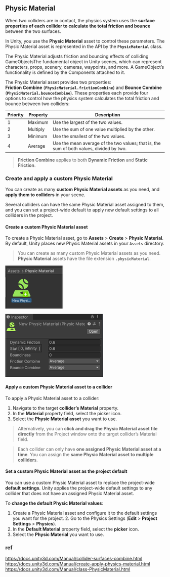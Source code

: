 ## Physic Material

When two colliders are in contact, the physics system uses the **surface properties of each collider 
to calculate the total friction and bounce** between the two surfaces.

In Unity, you use the **Physic Material** asset to control these parameters. 
The Physic Material asset is represented in the API by the **`PhysicMaterial`** class.

 
The Physic Material adjusts friction and bouncing effects of colliding GameObjectsThe fundamental object 
in Unity scenes, which can represent characters, props, scenery, cameras, waypoints, 
and more. A GameObject’s functionality is defined by the Components attached to it.


The Physic Material asset provides two properties: \
**Friction Combine** (**`PhysicMaterial.frictionCombine`**) and **Bounce Combine** (**`PhysicMaterial.bounceCombine`**). 
These properties each provide four options to control how the physics system calculates the total friction and bounce between two colliders:


| Priority | Property | Description |
| --- | --- | --- |
| 1 | Maximum | Use the largest of the two values. |
| 2 | Multiply | Use the sum of one value multiplied by the other. |
| 3 | Minimum | Use the smallest of the two values. |
| 4 | Average | Use the mean average of the two values; that is, the sum of both values, divided by two. |

> **Friction Combine** applies to both **Dynamic Friction** and **Static Friction**.


### Create and apply a custom Physic Material

You can create as many **custom Physic Material assets** as you need, and **apply them to colliders** in your scene.

Several colliders can have the same Physic Material asset assigned to them, and you can set a project-wide default to apply new default settings to all colliders in the project.


#### Create a custom Physic Material asset

To create a Physic Material asset, go to **Assets** > **Create** > **Physic Material**. By default, Unity places new Physic Material assets in your `Assets` directory.

> You can create as many custom Physic Material assets as you need. **Physic Material** assets have the file extension **`.physicMaterial`**.

![](./img/Physics_material1.png)

![](./img/Physics_material2.png)

#### Apply a custom Physic Material asset to a collider

To apply a Physic Material asset to a collider:

1.  Navigate to the target **collider’s** **Material** property.
2.  In the **Material** property field, select the picker icon.
3.  Select the **Physic Material asset** you want to use.

> Alternatively, you can **click and drag the Physic Material asset file directly** from the Project window onto the target collider’s Material field.


> Each collider can only have **one assigned Physic Material asset at a time**. You can assign the **same Physic Material asset to multiple collider**s.


#### Set a custom Physic Material asset as the project default

You can use a custom Physic Material asset to replace the project-wide **default settings**. Unity applies the project-wide default settings to any collider that does not have an assigned Physic Material asset.

To **change the default Physic Material values**: 
1. Create a Physic Material asset and configure it to the default settings you want for the project. 2. Go to the Physics Settings (**Edit** > **Project Settings** > **Physics**).
3. In the **Default Material** property field, select the **picker** icon.
4. Select the **Physic Material** you want to use.







### ref 
https://docs.unity3d.com/Manual/collider-surfaces-combine.html \
https://docs.unity3d.com/Manual/create-apply-physics-material.html \
https://docs.unity3d.com/Manual/class-PhysicMaterial.html
